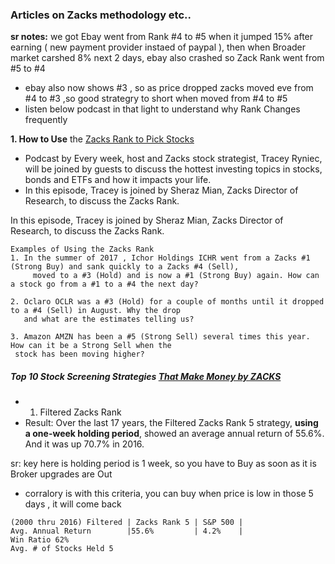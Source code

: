
### Articles on Zacks methodology etc..

**sr notes:** we got Ebay went from Rank #4 to #5 when it jumped 15% after earning ( new payment provider instaed of paypal ), then when Broader market carshed 8% next 2 days, ebay also crashed so Zack Rank went from #5 to #4
- ebay also now shows #3 , so as price dropped zacks moved eve from #4 to #3 ,so good strategry to short when moved from  #4 to #5 
-  listen below podcast in that light to understand why Rank Changes frequently

**1. How to Use** the [Zacks Rank to Pick Stocks](http://www.nasdaq.com/article/how-to-use-the-zacks-rank-to-pick-stocks-cm835699)
- Podcast by Every week, host and Zacks stock strategist, Tracey Ryniec, will be joined by guests to discuss the hottest investing topics in stocks, bonds and ETFs and how it impacts your life.
- In this episode, Tracey is joined by Sheraz Mian, Zacks Director of Research, to discuss the Zacks Rank.

In this episode, Tracey is joined by Sheraz Mian, Zacks Director of Research, to discuss the Zacks Rank.

 ```
 Examples of Using the Zacks Rank
1. In the summer of 2017 , Ichor Holdings ICHR went from a Zacks #1 (Strong Buy) and sank quickly to a Zacks #4 (Sell), 
      moved to a #3 (Hold) and is now a #1 (Strong Buy) again. How can a stock go from a #1 to a #4 the next day?

2. Oclaro OCLR was a #3 (Hold) for a couple of months until it dropped to a #4 (Sell) in August. Why the drop 
    and what are the estimates telling us?

3. Amazon AMZN has been a #5 (Strong Sell) several times this year. How can it be a Strong Sell when the 
  stock has been moving higher?
 ```
 
##### Top 10 Stock Screening Strategies [That Make Money by ZACKS](http://zacksrw.com/Manuals/10winning_strategies.pdf)
- 1. Filtered Zacks Rank 
- Result: Over the last 17 years, the Filtered Zacks Rank 5 strategy, **using a one-week holding period**, showed
an average annual return of 55.6%. And it was up 70.7% in 2016.

sr: key here is holding period is 1 week, so you have to Buy as soon as it is Broker upgrades are Out
  - corralory is with this criteria, you can buy when price is low in those 5 days , it will come back
```
(2000 thru 2016) Filtered | Zacks Rank 5 | S&P 500 |
Avg. Annual Return        |55.6%         | 4.2%    |
Win Ratio 62%
Avg. # of Stocks Held 5
```
